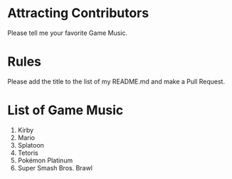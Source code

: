 # Attracting Contributors
Please tell me your favorite Game Music.

# Rules
Please add the title to the list of my README.md and make a Pull Request.

# List of Game Music
1. Kirby
2. Mario
3. Splatoon
4. Tetoris
5. Pokémon Platinum
6. Super Smash Bros. Brawl
